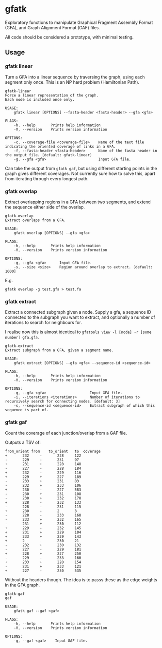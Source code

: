 # gfatk

Exploratory functions to manipulate Graphical Fragment Assembly Format (GFA), and Graph Alignment Format (GAF) files.

All code should be considered a prototype, with minimal testing.

## Usage

### gfatk linear

Turn a GFA into a linear sequence by traversing the graph, using each segment only once. This is an NP hard problem (Hamiltonian Path). 

```
gfatk-linear 
Force a linear representation of the graph.
Each node is included once only.

USAGE:
    gfatk linear [OPTIONS] --fasta-header <fasta-header> --gfa <gfa>

FLAGS:
    -h, --help       Prints help information
    -V, --version    Prints version information

OPTIONS:
    -c, --coverage-file <coverage-file>    Name of the text file indicating the oriented coverage of links in a GFA.
    -f, --fasta-header <fasta-header>      Name of the fasta header in the output file. [default: gfatk-linear]
    -g, --gfa <gfa>                        Input GFA file.
```

Can take the output from `gfatk gaf`, but using different starting points in the graph gives different coverages. Not currently sure how to solve this, apart from iterating through every longest path.

### gfatk overlap

Extract overlapping regions in a GFA between two segments, and extend the sequence either side of the overlap.

```
gfatk-overlap 
Extract overlaps from a GFA.

USAGE:
    gfatk overlap [OPTIONS] --gfa <gfa>

FLAGS:
    -h, --help       Prints help information
    -V, --version    Prints version information

OPTIONS:
    -g, --gfa <gfa>      Input GFA file.
    -s, --size <size>    Region around overlap to extract. [default: 1000]
```

E.g. 

`gfatk overlap -g test.gfa > test.fa`

### gfatk extract

Extract a connected subgraph given a node. Supply a gfa, a sequence ID connected to the subgraph you want to extract, and optionally a number of iterations to search for neighbours for.

I realise now this is almost identical to `gfatools view -l [node] -r [some number] gfa.gfa`.

```
gfatk-extract 
Extract subgraph from a GFA, given a segment name.

USAGE:
    gfatk extract [OPTIONS] --gfa <gfa> --sequence-id <sequence-id>

FLAGS:
    -h, --help       Prints help information
    -V, --version    Prints version information

OPTIONS:
    -g, --gfa <gfa>                    Input GFA file.
    -i, --iterations <iterations>      Number of iterations to recursively search for connecting nodes. [default: 3]
    -s, --sequence-id <sequence-id>    Extract subgraph of which this sequence is part of.
```

### gfatk gaf

Count the coverage of each junction/overlap from a GAF file.

Outputs a TSV of:

```
from_orient	from	to_orient	to	coverage
+       232     -       228     122
-       229     -       231     97
+       231     +       228     148
-       227     -       228     184
+       232     -       229     116
+       229     +       227     189
-       233     +       231     83
-       232     +       233     106
+       230     -       227     583
-       230     +       231     108
-       230     +       232     178
+       228     -       232     133
-       228     -       231     115
+       230     -       2       3
-       228     -       233     168
-       233     +       232     165
-       231     +       230     112
+       229     -       232     145
+       231     +       229     104
+       233     +       229     143
+       2       -       230     21
-       232     +       230     132
-       227     -       229     181
+       228     +       227     250
-       229     -       233     160
+       233     +       228     154
-       231     +       233     121
+       227     -       230     535
```

Without the headers though. The idea is to passs these as the edge weights in the GFA graph.

```
gfatk-gaf 
gaf

USAGE:
    gfatk gaf --gaf <gaf>

FLAGS:
    -h, --help       Prints help information
    -V, --version    Prints version information

OPTIONS:
    -g, --gaf <gaf>    Input GAF file.
```